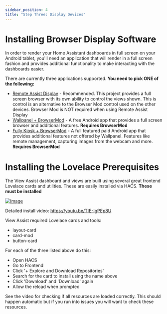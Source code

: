 ```yaml
---
sidebar_position: 4
title: "Step Three: Display Devices"
---
```


# Installing Browser Display Software
In order to render your Home Assistant dashboards in full screen on your Android tablet, you'll need an application that will render in a full screen fashion and provides additional functionality to make interacting with the dashboards easier. 

There are currently three applications supported.  **You need to pick ONE of the following:**
- [Remote Assist Display](./remote-assist-display.md) - Recommended.  This project provides a full screen browser with its own ability to control the views shown.  This is control is an alternative to the Browser Mod control used on the other devices.  Browser Mod is NOT required when using Remote Assist Display
- [Wallpanel + BrowserMod](./wallpanel.md) - A free Android app that provides a full screen browser and additional features.  **Requires BrowserMod**
- [Fully Kiosk + BrowserMod](./fully-kiosk.md) - A full featured paid Android app that provides additional features not offered by Wallpanel. Features like remote management, capturing images from the webcam and more.  **Requires BrowserMod**

# Installing the Lovelace Prerequisites

The View Assist dashboard and views are built using several great frontend Lovelace cards and utilities.  These are easily installed via HACS.  **These must be installed**

[![Image](https://img.youtube.com/vi/TIE-IgPEp8U/mqdefault.jpg)](https://www.youtube.com/watch?v=TIE-IgPEp8U)

Detailed install video:
https://youtu.be/TIE-IgPEp8U

View Assist required Lovelace cards and tools:
* layout-card
* card-mod   
* button-card

For each of the three listed above do this:
* Open HACS
* Go to Frontend
* Click '+ Explore and Download Repositories'
* Search for the card to install using the name above
* Click 'Download' and 'Download' again
* Allow the reload when prompted

See the video for checking if all resources are loaded correctly.  This should happen automatic but if you run into issues you will want to check these resources.